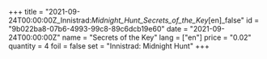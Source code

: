 +++
title = "2021-09-24T00:00:00Z_Innistrad:_Midnight_Hunt_Secrets_of_the_Key_[en]_false"
id = "9b022ba8-07b6-4993-99c8-89c6dcb19e60"
date = "2021-09-24T00:00:00Z"
name = "Secrets of the Key"
lang = ["en"]
price = "0.02"
quantity = 4
foil = false
set = "Innistrad: Midnight Hunt"
+++
